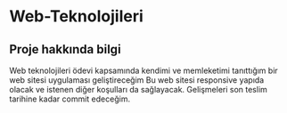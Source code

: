 # Web-Teknolojileri

## Proje hakkında bilgi
Web teknolojileri ödevi kapsamında kendimi ve memleketimi tanıttığım bir web sitesi uygulaması geliştireceğim
Bu web sitesi responsive yapıda olacak ve istenen diğer koşulları da sağlayacak.
Gelişmeleri son teslim tarihine kadar commit edeceğim.
